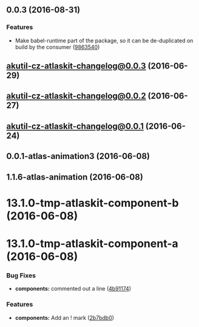 <a name="0.0.3"></a>
## 0.0.3 (2016-08-31)


### Features

* Make babel-runtime part of the package, so it can be de-duplicated on build by the consumer ([9863540](https://bitbucket.org/atlassian/atlaskit/commits/9863540))



<a name="akutil-cz-atlaskit-changelog@0.0.3"></a>
## akutil-cz-atlaskit-changelog@0.0.3 (2016-06-29)



<a name="akutil-cz-atlaskit-changelog@0.0.2"></a>
## akutil-cz-atlaskit-changelog@0.0.2 (2016-06-27)



<a name="akutil-cz-atlaskit-changelog@0.0.1"></a>
## akutil-cz-atlaskit-changelog@0.0.1 (2016-06-24)



<a name="0.0.1-atlas-animation3"></a>
## 0.0.1-atlas-animation3 (2016-06-08)



<a name="1.1.6-atlas-animation"></a>
## 1.1.6-atlas-animation (2016-06-08)



<a name="13.1.0-tmp-atlaskit-component-b"></a>
# 13.1.0-tmp-atlaskit-component-b (2016-06-08)



<a name="13.1.0-tmp-atlaskit-component-a"></a>
# 13.1.0-tmp-atlaskit-component-a (2016-06-08)


### Bug Fixes

* **components:** commented out a line ([4b91174](https://bitbucket.org/atlassian/atlaskit/commits/4b91174))


### Features

* **components:** Add an ! mark ([2b7bdb0](https://bitbucket.org/atlassian/atlaskit/commits/2b7bdb0))



